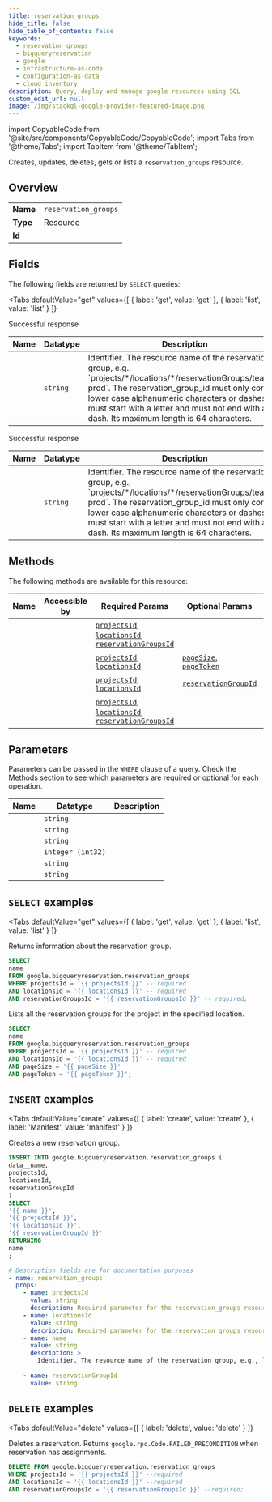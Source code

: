 ```yaml
--- 
title: reservation_groups
hide_title: false
hide_table_of_contents: false
keywords:
  - reservation_groups
  - bigqueryreservation
  - google
  - infrastructure-as-code
  - configuration-as-data
  - cloud inventory
description: Query, deploy and manage google resources using SQL
custom_edit_url: null
image: /img/stackql-google-provider-featured-image.png
---
```


import CopyableCode from '@site/src/components/CopyableCode/CopyableCode';
import Tabs from '@theme/Tabs';
import TabItem from '@theme/TabItem';

Creates, updates, deletes, gets or lists a <code>reservation_groups</code> resource.

## Overview
<table><tbody>
<tr><td><b>Name</b></td><td><code>reservation_groups</code></td></tr>
<tr><td><b>Type</b></td><td>Resource</td></tr>
<tr><td><b>Id</b></td><td><CopyableCode code="google.bigqueryreservation.reservation_groups" /></td></tr>
</tbody></table>

## Fields

The following fields are returned by `SELECT` queries:

<Tabs
    defaultValue="get"
    values={[
        { label: 'get', value: 'get' },
        { label: 'list', value: 'list' }
    ]}
>
<TabItem value="get">

Successful response

<table>
<thead>
    <tr>
    <th>Name</th>
    <th>Datatype</th>
    <th>Description</th>
    </tr>
</thead>
<tbody>
<tr>
    <td><CopyableCode code="name" /></td>
    <td><code>string</code></td>
    <td>Identifier. The resource name of the reservation group, e.g., `projects/*/locations/*/reservationGroups/team1-prod`. The reservation_group_id must only contain lower case alphanumeric characters or dashes. It must start with a letter and must not end with a dash. Its maximum length is 64 characters.</td>
</tr>
</tbody>
</table>
</TabItem>
<TabItem value="list">

Successful response

<table>
<thead>
    <tr>
    <th>Name</th>
    <th>Datatype</th>
    <th>Description</th>
    </tr>
</thead>
<tbody>
<tr>
    <td><CopyableCode code="name" /></td>
    <td><code>string</code></td>
    <td>Identifier. The resource name of the reservation group, e.g., `projects/*/locations/*/reservationGroups/team1-prod`. The reservation_group_id must only contain lower case alphanumeric characters or dashes. It must start with a letter and must not end with a dash. Its maximum length is 64 characters.</td>
</tr>
</tbody>
</table>
</TabItem>
</Tabs>

## Methods

The following methods are available for this resource:

<table>
<thead>
    <tr>
    <th>Name</th>
    <th>Accessible by</th>
    <th>Required Params</th>
    <th>Optional Params</th>
    <th>Description</th>
    </tr>
</thead>
<tbody>
<tr>
    <td><a href="#get"><CopyableCode code="get" /></a></td>
    <td><CopyableCode code="select" /></td>
    <td><a href="#parameter-projectsId"><code>projectsId</code></a>, <a href="#parameter-locationsId"><code>locationsId</code></a>, <a href="#parameter-reservationGroupsId"><code>reservationGroupsId</code></a></td>
    <td></td>
    <td>Returns information about the reservation group.</td>
</tr>
<tr>
    <td><a href="#list"><CopyableCode code="list" /></a></td>
    <td><CopyableCode code="select" /></td>
    <td><a href="#parameter-projectsId"><code>projectsId</code></a>, <a href="#parameter-locationsId"><code>locationsId</code></a></td>
    <td><a href="#parameter-pageSize"><code>pageSize</code></a>, <a href="#parameter-pageToken"><code>pageToken</code></a></td>
    <td>Lists all the reservation groups for the project in the specified location.</td>
</tr>
<tr>
    <td><a href="#create"><CopyableCode code="create" /></a></td>
    <td><CopyableCode code="insert" /></td>
    <td><a href="#parameter-projectsId"><code>projectsId</code></a>, <a href="#parameter-locationsId"><code>locationsId</code></a></td>
    <td><a href="#parameter-reservationGroupId"><code>reservationGroupId</code></a></td>
    <td>Creates a new reservation group.</td>
</tr>
<tr>
    <td><a href="#delete"><CopyableCode code="delete" /></a></td>
    <td><CopyableCode code="delete" /></td>
    <td><a href="#parameter-projectsId"><code>projectsId</code></a>, <a href="#parameter-locationsId"><code>locationsId</code></a>, <a href="#parameter-reservationGroupsId"><code>reservationGroupsId</code></a></td>
    <td></td>
    <td>Deletes a reservation. Returns `google.rpc.Code.FAILED_PRECONDITION` when reservation has assignments.</td>
</tr>
</tbody>
</table>

## Parameters

Parameters can be passed in the `WHERE` clause of a query. Check the [Methods](#methods) section to see which parameters are required or optional for each operation.

<table>
<thead>
    <tr>
    <th>Name</th>
    <th>Datatype</th>
    <th>Description</th>
    </tr>
</thead>
<tbody>
<tr id="parameter-locationsId">
    <td><CopyableCode code="locationsId" /></td>
    <td><code>string</code></td>
    <td></td>
</tr>
<tr id="parameter-projectsId">
    <td><CopyableCode code="projectsId" /></td>
    <td><code>string</code></td>
    <td></td>
</tr>
<tr id="parameter-reservationGroupsId">
    <td><CopyableCode code="reservationGroupsId" /></td>
    <td><code>string</code></td>
    <td></td>
</tr>
<tr id="parameter-pageSize">
    <td><CopyableCode code="pageSize" /></td>
    <td><code>integer (int32)</code></td>
    <td></td>
</tr>
<tr id="parameter-pageToken">
    <td><CopyableCode code="pageToken" /></td>
    <td><code>string</code></td>
    <td></td>
</tr>
<tr id="parameter-reservationGroupId">
    <td><CopyableCode code="reservationGroupId" /></td>
    <td><code>string</code></td>
    <td></td>
</tr>
</tbody>
</table>

## `SELECT` examples

<Tabs
    defaultValue="get"
    values={[
        { label: 'get', value: 'get' },
        { label: 'list', value: 'list' }
    ]}
>
<TabItem value="get">

Returns information about the reservation group.

```sql
SELECT
name
FROM google.bigqueryreservation.reservation_groups
WHERE projectsId = '{{ projectsId }}' -- required
AND locationsId = '{{ locationsId }}' -- required
AND reservationGroupsId = '{{ reservationGroupsId }}' -- required;
```
</TabItem>
<TabItem value="list">

Lists all the reservation groups for the project in the specified location.

```sql
SELECT
name
FROM google.bigqueryreservation.reservation_groups
WHERE projectsId = '{{ projectsId }}' -- required
AND locationsId = '{{ locationsId }}' -- required
AND pageSize = '{{ pageSize }}'
AND pageToken = '{{ pageToken }}';
```
</TabItem>
</Tabs>


## `INSERT` examples

<Tabs
    defaultValue="create"
    values={[
        { label: 'create', value: 'create' },
        { label: 'Manifest', value: 'manifest' }
    ]}
>
<TabItem value="create">

Creates a new reservation group.

```sql
INSERT INTO google.bigqueryreservation.reservation_groups (
data__name,
projectsId,
locationsId,
reservationGroupId
)
SELECT 
'{{ name }}',
'{{ projectsId }}',
'{{ locationsId }}',
'{{ reservationGroupId }}'
RETURNING
name
;
```
</TabItem>
<TabItem value="manifest">

```yaml
# Description fields are for documentation purposes
- name: reservation_groups
  props:
    - name: projectsId
      value: string
      description: Required parameter for the reservation_groups resource.
    - name: locationsId
      value: string
      description: Required parameter for the reservation_groups resource.
    - name: name
      value: string
      description: >
        Identifier. The resource name of the reservation group, e.g., `projects/*/locations/*/reservationGroups/team1-prod`. The reservation_group_id must only contain lower case alphanumeric characters or dashes. It must start with a letter and must not end with a dash. Its maximum length is 64 characters.
        
    - name: reservationGroupId
      value: string
```
</TabItem>
</Tabs>


## `DELETE` examples

<Tabs
    defaultValue="delete"
    values={[
        { label: 'delete', value: 'delete' }
    ]}
>
<TabItem value="delete">

Deletes a reservation. Returns `google.rpc.Code.FAILED_PRECONDITION` when reservation has assignments.

```sql
DELETE FROM google.bigqueryreservation.reservation_groups
WHERE projectsId = '{{ projectsId }}' --required
AND locationsId = '{{ locationsId }}' --required
AND reservationGroupsId = '{{ reservationGroupsId }}' --required;
```
</TabItem>
</Tabs>
